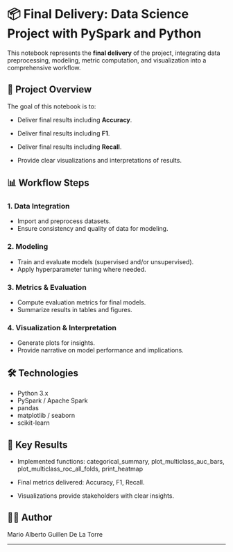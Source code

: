 # 📦 Final Delivery: Data Science Project with PySpark and Python

This notebook represents the **final delivery** of the project, integrating data preprocessing, modeling, metric computation, and visualization into a comprehensive workflow.

## 🚀 Project Overview

The goal of this notebook is to:

- Deliver final results including **Accuracy**.

- Deliver final results including **F1**.

- Deliver final results including **Recall**.

- Provide clear visualizations and interpretations of results.


## 📊 Workflow Steps

### 1. Data Integration
- Import and preprocess datasets.
- Ensure consistency and quality of data for modeling.

### 2. Modeling
- Train and evaluate models (supervised and/or unsupervised).
- Apply hyperparameter tuning where needed.

### 3. Metrics & Evaluation
- Compute evaluation metrics for final models.
- Summarize results in tables and figures.

### 4. Visualization & Interpretation
- Generate plots for insights.
- Provide narrative on model performance and implications.


## 🛠 Technologies

- Python 3.x
- PySpark / Apache Spark
- pandas
- matplotlib / seaborn
- scikit-learn

## 📌 Key Results

- Implemented functions: categorical_summary, plot_multiclass_auc_bars, plot_multiclass_roc_all_folds, print_heatmap

- Final metrics delivered: Accuracy, F1, Recall.

- Visualizations provide stakeholders with clear insights.

## 👨‍🎓 Author

Mario Alberto Guillen De La Torre

---
